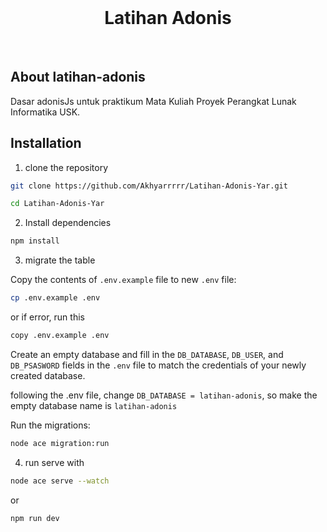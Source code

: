 <br>
<h1 align="center">Latihan Adonis</h1>
<br>

## About latihan-adonis

<p>Dasar adonisJs untuk praktikum Mata Kuliah Proyek Perangkat Lunak Informatika USK.</p>

## Installation

1. clone the repository

```bash
git clone https://github.com/Akhyarrrrr/Latihan-Adonis-Yar.git
```
```bash
cd Latihan-Adonis-Yar
```

2. Install dependencies

```bash
npm install
```

3. migrate the table

Copy the contents of `.env.example` file to new `.env` file:

```sh
cp .env.example .env
```

or if error, run this

```sh
copy .env.example .env
```

Create an empty database and fill in the `DB_DATABASE`, `DB_USER`, and `DB_PSASWORD` fields in the `.env` file to match the credentials of your newly created database.

following the .env file, change `DB_DATABASE = latihan-adonis`, so make the empty database name is `latihan-adonis`

Run the migrations:

```sh
node ace migration:run
```

4. run serve with

```bash
node ace serve --watch
```
or
```bash
npm run dev
```
